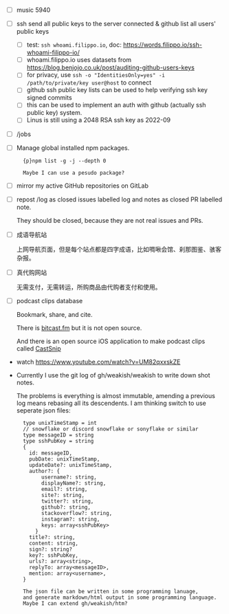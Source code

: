 - [ ] music 5940

- [ ] ssh send all public keys to the server connected & github list all users' public keys     

    - [ ] test: `ssh whoami.filippo.io`, doc: https://words.filippo.io/ssh-whoami-filippo-io/
    - [ ] whoami.filippo.io uses datasets from https://blog.benjojo.co.uk/post/auditing-github-users-keys
    - [ ] for privacy, use `ssh -o "IdentitiesOnly=yes" -i /path/to/private/key user@host` to connect 
    - [ ] github ssh public key lists can be used to help verifying ssh key signed commits
    - [ ] this can be used to implement an auth with github (actually ssh public key) system.
    - [ ] Linus is still using a 2048 RSA ssh key as 2022-09

- [ ] /jobs




- [ ] Manage global installed npm packages.

        {p}npm list -g -j --depth 0

        Maybe I can use a pesudo package?

- [ ] mirror my active GitHub repositories on GitLab

- [ ] repost /log as closed issues labelled log and notes as closed PR labelled note.

    They should be closed, because they are not real issues and PRs.

- [ ] 成语导航站

    上网导航页面，但是每个站点都是四字成语，比如啁啾会馆、刹那图鉴、骇客杂报。

- [ ] 真代购网站

    无需支付，无需转运，所购商品由代购者支付和使用。

- [ ] podcast clips database

    Bookmark, share, and cite.

    There is [bitcast.fm](https://www.bitcast.fm/) but it is not open source.

    And there is an open source iOS application to make podcast clips called [CastSnip](https://github.com/mostlysecurity/CastSnip)

- watch https://www.youtube.com/watch?v=UM82qxxskZE

- Currently I use the git log of gh/weakish/weakish to write down shot notes.

    The problems is everything is almost immutable, amending a previous log means rebasing all its descendents.
    I am thinking switch to use seperate json files:

        type unixTimeStamp = int
        // snowflake or discord snowflake or sonyflake or similar
        type messageID = string    
        type sshPubKey = string
        {
          id: messageID,
          pubDate: unixTimeStamp,
          updateDate?: unixTimeStamp,
          author?: {
              username?: string,
              displayName?: string,
              email?: string,
              site?: string,
              twitter?: string,
              github?: string,
              stackoverflow?: string,
              instagram?: string,
              keys: array<sshPubKey>
            }
          title?: string,
          content: string,
          sign?: string?
          key?: sshPubKey,
          urls?: array<string>,
          replyTo: array<messageID>,
          mention: array<username>,
        }

        The json file can be written in some programming lanuage,
        and generate markdown/html output in some programming language.
        Maybe I can extend gh/weakish/htm?
